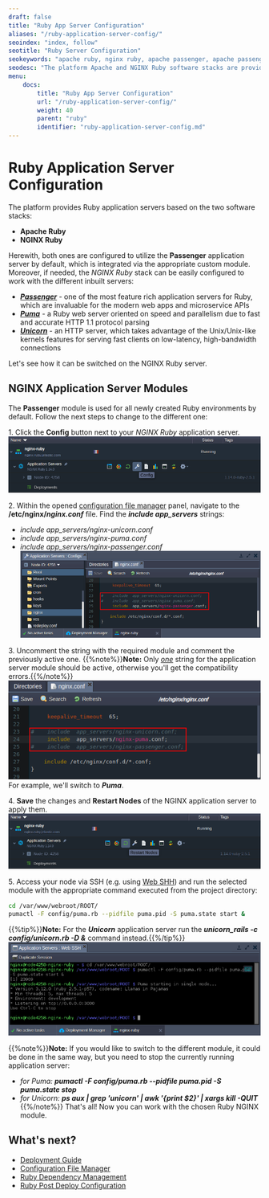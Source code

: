 ```yaml
---
draft: false
title: "Ruby App Server Configuration"
aliases: "/ruby-application-server-config/"
seoindex: "index, follow"
seotitle: "Ruby Server Configuration"
seokeywords: "apache ruby, nginx ruby, apache passenger, apache passenger module, nginx passenger, nginx puma, nginx unicorn, ruby passenger, ruby puma, ruby unicorn, nginx passenger module, nginx puma module, nginx unicorn module, change ruby sever, configure application server, switch ruby application server, ruby server configuration, ruby application server configuration, nginx application server modules"
seodesc: "The platform Apache and NGINX Ruby software stacks are provided with the Passenger application server by default. Herewith, NGINX Ruby can be additionally configured to use Puma and Unicorn inbuilt application servers."
menu: 
    docs:
        title: "Ruby App Server Configuration"
        url: "/ruby-application-server-config/"
        weight: 40
        parent: "ruby"
        identifier: "ruby-application-server-config.md"
---
```


# Ruby Application Server Configuration

The platform provides Ruby application servers based on the two software stacks:

* **Apache Ruby**
* **NGINX Ruby**

Herewith, both ones are configured to utilize the **Passenger** application server by default, which is integrated via the appropriate custom module. Moreover, if needed, the *NGINX Ruby* stack can be easily configured to work with the different inbuilt servers:

* ***[Passenger](https://www.phusionpassenger.com/)*** - one of the most feature rich application servers for Ruby, which are invaluable for the modern web apps and microservice APIs
* ***[Puma](http://puma.io/)*** - a Ruby web server oriented on speed and parallelism due to fast and accurate HTTP 1.1 protocol parsing
* ***[Unicorn](https://bogomips.org/unicorn/)*** - an HTTP server, which takes advantage of the Unix/Unix-like kernels features for serving fast clients on low-latency, high-bandwidth connections

Let's see how it can be switched on the NGINX Ruby server.

## NGINX Application Server Modules
The **Passenger** module is used for all newly created Ruby environments by default. Follow the next steps to change to the different one:

1\. Click the **Config** button next to your *NGINX Ruby* application server.
![nginx ruby server config button](01-nginx-ruby-server-config-button.png)

2\. Within the opened [configuration file manager](/configuration-file-manager) panel, navigate to the **/etc/nginx/<i>nginx.conf**</i> file. Find the ***include app_servers*** strings:

* *include app_servers/nginx-unicorn.conf*
* *include app_servers/nginx-puma.conf*
* *include app_servers/nginx-passenger.conf*
![nginxconf include application server modules](02-nginxconf-include-application-server-modules.png)

3\. Uncomment the string with the required module and comment the previously active one.
{{%note%}}**Note:** Only <u>*one*</u> string for the application server module should be active, otherwise you'll get the compatibility errors.{{%/note%}}
![adjust nginx ruby application server settings](03-adjust-nginx-ruby-application-server-settings.png)
For example, we'll switch to ***Puma***.

4\. **Save** the changes and **Restart Nodes** of the NGINX application server to apply them.
![nginx ruby server restart nodes](04-nginx-ruby-server-restart-nodes.png)

5\. Access your node via SSH (e.g. using [Web SHH](/web-ssh-client)) and run the selected module with the appropriate command executed from the project directory:
```bash
cd /var/www/webroot/ROOT/
pumactl -F config/puma.rb --pidfile puma.pid -S puma.state start &
```
{{%tip%}}**Note:** For the ***Unicorn*** application server run the ***unicorn_rails -c config/unicorn.rb -D &*** command instead.{{%/tip%}}
![nginx ruby start puma application server via ssh](05--nginx-ruby-start-puma-application-server-via-ssh.png)

{{%note%}}**Note:** If you would like to switch to the different module, it could be done in the same way, but you need to stop the currently running application server:

* *for Puma:* ***pumactl -F config/puma.rb --pidfile puma.pid -S puma.state stop***
* *for Unicorn:* ***ps aux | grep 'unicorn' | awk '{print $2}' | xargs kill -QUIT***
{{%/note%}}
That's all! Now you can work with the chosen Ruby NGINX module.


## What's next?
* [Deployment Guide](/deployment-guide/)
* [Configuration File Manager](/configuration-file-manager/)
* [Ruby Dependency Management](/ruby-dependency-management/)
* [Ruby Post Deploy Configuration](/ruby-post-deploy-configuration/)